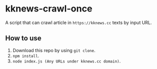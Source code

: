 # kknews-crawl-once

A script that can crawl article in `https://kknews.cc` texts by input URL.

## How to use
1. Download this repo by using `git clone`.
2. `npm install`.
3. `node index.js (Any URLs under kknews.cc domain)`.